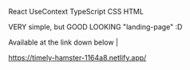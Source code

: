 React
UseContext 
TypeScript
CSS
HTML 

VERY simple, but GOOD LOOKING "landing-page" :D

Available at the link down below | 

https://timely-hamster-1164a8.netlify.app/
